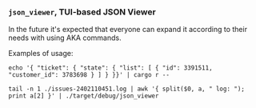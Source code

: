 ### `json_viewer`, TUI-based JSON Viewer

In the future it's expected that everyone can expand it according to their needs with using AKA commands.

Examples of usage:
```
echo '{ "ticket": { "state": { "list": [ { "id": 3391511, "customer_id": 3783698 } ] } }}' | cargo r --
```
```
tail -n 1 ./issues-2402110451.log | awk '{ split($0, a, " log: "); print a[2] }' | ./target/debug/json_viewer
```
